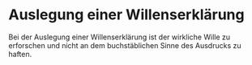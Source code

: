 # Auslegung einer Willenserklärung

Bei der Auslegung einer Willenserklärung ist der wirkliche Wille zu erforschen und nicht an dem buchstäblichen Sinne des Ausdrucks zu haften. 

